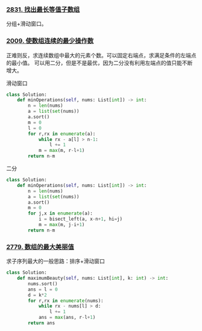 
### [2831. 找出最长等值子数组](https://leetcode.cn/problems/find-the-longest-equal-subarray/description/?envType=daily-question&envId=2024-05-23)

分组+滑动窗口。
### [2009. 使数组连续的最少操作数](https://leetcode.cn/problems/minimum-number-of-operations-to-make-array-continuous/description/)

正难则反，求连续数组中最大的元素个数。可以固定右端点，求满足条件的左端点的最小值。
可以用二分，但是不是最优，因为二分没有利用左端点的值只能不断增大。

滑动窗口
```py
class Solution:
    def minOperations(self, nums: List[int]) -> int:
        n = len(nums)
        a = list(set(nums))
        a.sort()
        m = 0
        l = 0
        for r,rx in enumerate(a):
            while rx - a[l] > n-1:
                l += 1
            m = max(m, r-l+1)
        return n-m
```

二分
```py
class Solution:
    def minOperations(self, nums: List[int]) -> int:
        n = len(nums)
        a = list(set(nums))
        a.sort()
        m = 0
        for j,x in enumerate(a):
            i = bisect_left(a, x-n+1, hi=j)
            m = max(m, j-i+1)
        return n-m
```

### [2779\. 数组的最大美丽值](https://leetcode.cn/problems/maximum-beauty-of-an-array-after-applying-operation/)

求子序列最大的一般思路：排序+滑动窗口
```py
class Solution:
    def maximumBeauty(self, nums: List[int], k: int) -> int:
        nums.sort()
        ans = l = 0
        d = k*2
        for r,rx in enumerate(nums):
            while rx - nums[l] > d:
                l += 1
            ans = max(ans, r-l+1)
        return ans
```